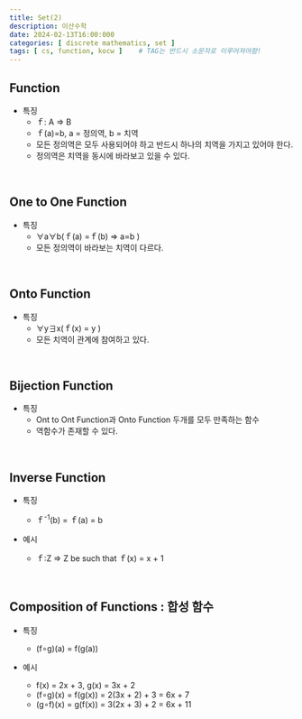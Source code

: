```yaml
---
title: Set(2)
description: 이산수학
date: 2024-02-13T16:00:000
categories: [ discrete mathematics, set ]
tags: [ cs, function, kocw ]    # TAG는 반드시 소문자로 이루어져야함!
---
```


<h2> Function </h2>

- 특징
  - ｆ: A ⇒ B
  - ｆ(a)=b, a = 정의역, b = 치역
  - 모든 정의역은 모두 사용되어야 하고 반드시 하나의 치역을 가지고 있어야 한다.
  - 정의역은 치역을 동시에 바라보고 있을 수 있다.

<br>

<h2> One to One Function </h2>

- 특징
  - ∀a∀b(ｆ(a) =ｆ(b) ⇒ a=b )
  - 모든 정의역이 바라보는 치역이 다르다.

<br>

<h2> Onto Function </h2>

- 특징
  - ∀y∃x(ｆ(x) = y )
  - 모든 치역이 관계에 참여하고 있다.

<br>

<h2> Bijection Function </h2>

- 특징
  - Ont to Ont Function과 Onto Function 두개를 모두 만족하는 함수
  - 역함수가 존재할 수 있다.

<br>

<h2> Inverse Function </h2>

- 특징
  - ｆ<sup>-1</sup>(b) = ｆ(a) = b

- 예시
  - ｆ:Z ⇒ Z be such that ｆ(x) = x + 1

<br>

<h2> Composition of Functions : 합성 함수 </h2>

- 특징
  - (f∘g)(a) = f(g(a))

- 예시
  - f(x) = 2x + 3, g(x) = 3x + 2
  - (f∘g)(x) = f(g(x)) = 2(3x + 2) + 3 = 6x + 7
  - (g∘f)(x) = g(f(x)) = 3(2x + 3) + 2 = 6x + 11
